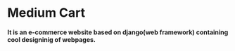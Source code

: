 # Medium Cart

**It is an e-commerce website based on django(web framework) containing cool designinig of webpages.**
